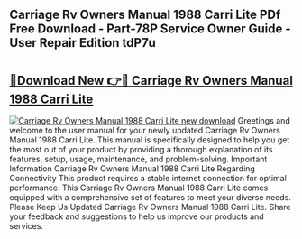 ## Carriage Rv Owners Manual 1988 Carri Lite PDf Free Download - Part-78P Service Owner Guide - User Repair Edition tdP7u

# <h2><a href="http://bc66412.oget.top/?id=Carriage+Rv+Owners+Manual+1988+Carri+Lite">🔗Download New 👉🔴 Carriage Rv Owners Manual 1988 Carri Lite</a></h2>

[![Carriage Rv Owners Manual 1988 Carri Lite new download](https://i.imgur.com/5g1atiW.png)](http://bc66412.oget.top/?id=Carriage+Rv+Owners+Manual+1988+Carri+Lite)
Greetings and welcome to the user manual for your newly updated Carriage Rv Owners Manual 1988 Carri Lite. This manual is specifically designed to help you get the most out of your product by providing a thorough explanation of its features, setup, usage, maintenance, and problem-solving. Important Information Carriage Rv Owners Manual 1988 Carri Lite Regarding Connectivity This product requires a stable internet connection for optimal performance. This Carriage Rv Owners Manual 1988 Carri Lite comes equipped with a comprehensive set of features to meet your diverse needs. Please Keep Us Updated Carriage Rv Owners Manual 1988 Carri Lite. Share your feedback and suggestions to help us improve our products and services.
